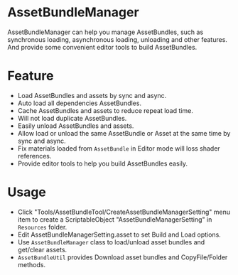 # AssetBundleManager
AssetBundleManager can help you manage AssetBundles, such as synchronous loading, asynchronous loading, unloading and other features. And provide some convenient editor tools to build AssetBundles.

# Feature
* Load AssetBundles and assets by sync and async.
* Auto load all dependencies AssetBundles.
* Cache AssetBundles and assets to reduce repeat load time.
* Will not load duplicate AssetBundles.
* Easily unload AssetBundles and assets.
* Allow load or unload the same AssetBundle or Asset at the same time by sync and async.
* Fix materials loaded from `AssetBundle` in Editor mode will loss shader references.
* Provide editor tools to help you build AssetBundles easily.

# Usage
* Click "Tools/AssetBundleTool/CreateAssetBundleManagerSetting" menu item to create a ScriptableObject "AssetBundleManagerSetting" in `Resources` folder.
* Edit AssetBundleManagerSetting.asset to set Build and Load options.
* Use `AssetBundleManager` class to load/unload asset bundles and get/clear assets.
* `AssetBundleUtil` provides Download asset bundles and CopyFile/Folder methods.